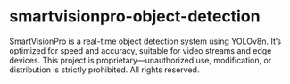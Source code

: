 # smartvisionpro-object-detection
SmartVisionPro is a real-time object detection system using YOLOv8n. It’s optimized for speed and accuracy, suitable for video streams and edge devices. This project is proprietary—unauthorized use, modification, or distribution is strictly prohibited. All rights reserved.
